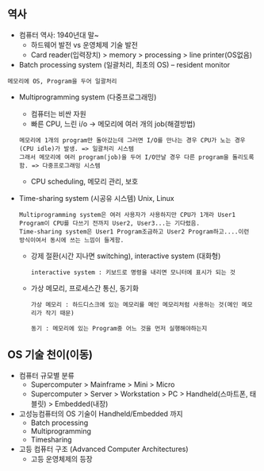 ## 역사

- 컴퓨터 역사: 1940년대 말~
  - 하드웨어 발전 vs 운영체제 기술 발전
  - Card reader(입력장치) > memory > processing > line printer(OS없음)
- Batch processing system (일괄처리, 최초의 OS) – resident monitor

```
메모리에 OS, Program을 두어 일괄처리
```

- Multiprogramming system (다중프로그래밍)
  - 컴퓨터는 비싼 자원
  - 빠른 CPU, 느린 i/o → 메모리에 여러 개의 job(해결방법)
  ```
  메모리에 1개의 program만 돌아갔는데 그러면 I/O를 만나는 경우 CPU가 노는 경우(CPU idle)가 발생. => 일괄처리 시스템
  그래서 메모리에 여러 program(job)을 두어 I/O만날 경우 다른 program을 돌리도록 함. => 다중프로그래밍 시스템
  ```
  - CPU scheduling, 메모리 관리, 보호
- Time-sharing system (시공유 시스템) Unix, Linux

  ```
  Multiprogramming system은 여러 사용자가 사용하지만 CPU가 1개라 User1 Program이 CPU를 다쓰기 전까지 User2, User3...는 기다렸음.
  Time-sharing system은 User1 Program조금하고 User2 Program하고....이런 방식이여서 동시에 쓰는 느낌이 들게함.
  ```

  - 강제 절환(시간 지나면 switching), interactive system (대화형)

    ```
    interactive system : 키보드로 명령을 내리면 모니터에 표시가 되는 것
    ```

  - 가상 메모리, 프로세스간 통신, 동기화

    ```
    가상 메모리 : 하드디스크에 있는 메모리를 메인 메모리처럼 사용하는 것(메인 메모리가 작기 때문)

    동기 : 메모리에 있는 Program중 어느 것을 먼저 실행해야하는지
    ```

## OS 기술 천이(이동)

- 컴퓨터 규모별 분류
  - Supercomputer > Mainframe > Mini > Micro
  - Supercomputer > Server > Workstation > PC > Handheld(스마트폰, 태블릿) >
    Embedded(내장)
- 고성능컴퓨터의 OS 기술이 Handheld/Embedded 까지
  - Batch processing
  - Multiprogramming
  - Timesharing
- 고등 컴퓨터 구조 (Advanced Computer Architectures)
  - 고등 운영체제의 등장
